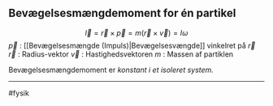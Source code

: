## Bevægelsesmængdemoment for én partikel

$$\vec{l} = \vec{r} \times \vec{p} = m(\vec{r} \times \vec{v}) = I \omega $$
$\vec{p}$ : [[Bevægelsesmængde (Impuls)|Bevægelsesvængde]] vinkelret på $\vec{r}$
$\vec{r}$ : Radius-vektor
$\vec{v}$ : Hastighedsvektoren
$m$ : Massen af partiklen

Bevægelsesmængdemoment er *konstant i et isoleret system.*


---
#fysik 